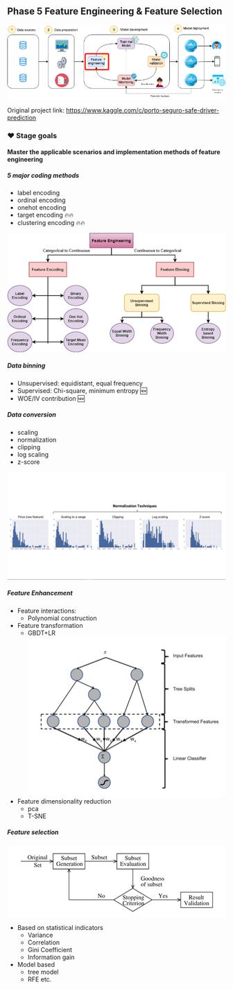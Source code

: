 ## Phase 5 Feature Engineering & Feature Selection

![Enter image description](../../pic/feat_eng.png)

Original project link: https://www.kaggle.com/c/porto-seguro-safe-driver-prediction

### ❤️ Stage goals

#### Master the applicable scenarios and implementation methods of feature engineering

##### 5 major coding methods

- label encoding
- ordinal encoding
- onehot encoding
- target encoding 🔥🔥
- clustering encoding 🔥🔥

![Enter image description](../../pic/feat_enc.png)

##### Data binning

- Unsupervised: equidistant, equal frequency
- Supervised: Chi-square, minimum entropy 🆕
- WOE/IV contribution 🆕

##### Data conversion

- scaling
- normalization
- clipping
- log scaling
- z-score


![Enter image description](../../pic/scale.png)


##### Feature Enhancement
- Feature interactions:
    - Polynomial construction
- Feature transformation
    - GBDT+LR
    ![Enter image description](../../pic/GBDT_LR.png)
- Feature dimensionality reduction
    - pca
    - T-SNE



##### Feature selection

![Enter image description](../../pic/feat_select.png)

- Based on statistical indicators
    - Variance
    - Correlation
    - Gini Coefficient
    - Information gain
- Model based
    - tree model
    - RFE etc.